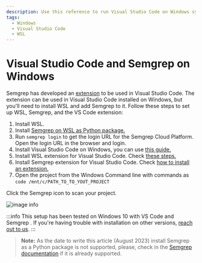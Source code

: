 ```yaml
---
description: Use this reference to run Visual Studio Code on Windows systems with the Semgrep extension.
tags:
  - Windows
  - Visual Studio Code
  - WSL
---
```


# Visual Studio Code and Semgrep on Windows
Semgrep has developed an [extension](https://semgrep.dev/docs/extensions/semgrep-vs-code/) to be used in Visual Studio Code. 
The extension can be used in Visual Studio Code installed on Windows, but you'll need to install WSL and add Semgrep to it.
Follow these steps to set up WSL, Semgrep, and the VS Code extension:

1. Install WSL. 
2. Install [Semgrep on WSL as Python package.](https://semgrep.dev/docs/getting-started/#installing-and-running-semgrep-locally)
3. Run `semgrep login` to get the login URL for the Semgrep Cloud Platform. Open the login URL in the browser and login.
4. Install Visual Studio Code on Windows, you can use [this guide.](https://code.visualstudio.com/docs/setup/windows)
5. Install WSL extension for Visual Studio Code. Check [these steps.](https://code.visualstudio.com/docs/remote/wsl)
6. Install Semgrep extension for Visual Studio Code. Check [how to install an extension.](https://code.visualstudio.com/docs/editor/extension-marketplace#_install-an-extension)
7. Open the project from the Windows Command line with commands as `code /mnt/c/PATH_TO_TO_YOUT_PROJECT`

Click the Semgrep icon to scan your project.

![image info](/img/kb/vscode-windows.png)

:::info
This setup has been tested on Windows 10 with VS Code <X> and Semgrep <Y>. If you're having trouble with installation on other versions, [reach out to us](/docs/support). 
:::

> **Note:** As the date to write this article (August 2023) install Semgrep as a Python package is not supported, please, check in the [Semgrep documentation](https://semgrep.dev/docs/getting-started/#installing-and-running-semgrep-locally) if it is already supported.
